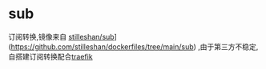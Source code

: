 # sub

订阅转换,镜像来自 [stilleshan/sub](https://github.com/stilleshan/dockerfiles/tree/main/sub)](https://github.com/stilleshan/dockerfiles/tree/main/sub) ,由于第三方不稳定,自搭建订阅转换配合[traefik](https://traefik.io/)